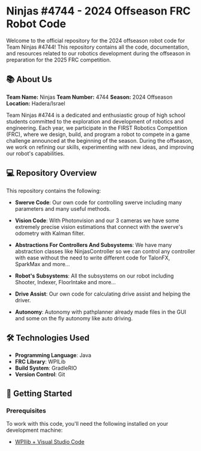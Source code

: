 # Ninjas #4744 - 2024 Offseason FRC Robot Code

Welcome to the official repository for the 2024 offseason robot code for Team Ninjas #4744! This repository contains all the code, documentation, and resources related to our robotics development during the offseason in preparation for the 2025 FRC competition.

## 📚 About Us

**Team Name:** Ninjas
**Team Number:** 4744
**Season:** 2024 Offseason
**Location:** Hadera/Israel

Team Ninjas #4744 is a dedicated and enthusiastic group of high school students committed to the exploration and development of robotics and engineering. Each year, we participate in the FIRST Robotics Competition (FRC), where we design, build, and program a robot to compete in a game challenge announced at the beginning of the season. During the offseason, we work on refining our skills, experimenting with new ideas, and improving our robot's capabilities.

## 💻 Repository Overview

This repository contains the following:

- **Swerve Code**: Our own code for controlling swerve including many parameters and many useful methods.

- **Vision Code**: With Photonvision and our 3 cameras we have some extremely precise vision estimations that connect with the swerve's odometry with Kalman filter.

- **Abstractions For Controllers And Subsystems**: We have many abstraction classes like NinjasController so we can control any controller with ease without the need to write different code for TalonFX, SparkMax and more...

- **Robot's Subsystems**: All the subsystems on our robot including Shooter, Indexer, FloorIntake and more...

- **Drive Assist**: Our own code for calculating drive assist and helping the driver.

- **Autonomy**: Autonomy with pathplanner already made files in the GUI and some on the fly autonomy like auto driving.

## 🛠️ Technologies Used

- **Programming Language**: Java
- **FRC Library**: WPILib
- **Build System**: GradleRIO
- **Version Control**: Git

## 🚀 Getting Started

### Prerequisites

To work with this code, you'll need the following installed on your development machine:

- [WPIlib + Visual Studio Code](https://docs.wpilib.org/en/stable/docs/zero-to-robot/step-2/wpilib-setup.html)
